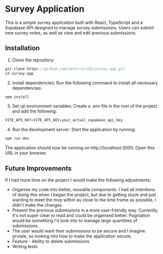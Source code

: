 # Survey Application

This is a simple survey application built with React, TypeScript and a Supabase API designed to manage survey submissions. 
Users can submit new survey notes, as well as view and edit previous submissions. 

## Installation 
1. Clone the repository:
```js
git clone https://github.com/emferrari31/survey-app.git
cd survey-app
```
2. Install dependencies: Run the following command to install all necessary dependencies: 
```js
npm install
```
3. Set up environment variables: Create a .env file in the root of the project and add the following:
```js
VITE_API_KEY=VITE_API_KEY=your_actual_supabase_api_key

```
4. Run the development server: Start the application by running:
```js
npm run dev
```

The application should now be running on http://localhost:3000. Open this URL in your browser.


## Future Improvements 
If I had more time on the project I would make the following adjustments: 
- Organise my code into better, reusable components. I had all intentions of doing this when I began the project, but 
due to getting stuck and just wanting to meet the mvp within as close to the time frame as possible, I didn't make 
the changes. 
- Present the previous submissions in a more user-friendly way. Currently, it's not super clear to read and could be 
organised better. Pagination would be something I'd look into to manage large quantities of submissions. 
- The user would want their submissions to be secure and I imagine prviate, so looking into how to make the application 
secure.
- Feature - Ability to delete submissions 
- Writing tests 


